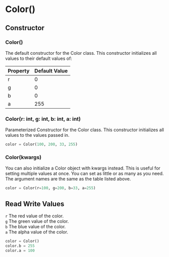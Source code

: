 # Color()

## Constructor

### Color()
The default constructor for the Color class. This constructor initializes all values to their default values of:

| Property | Default Value |
|----------|---------------|
| r        | 0             |
| g        | 0             |
| b        | 0             |
| a        | 255           |

### Color(r: int, g: int, b: int, a: int)
Parameterized Constructor for the Color class. This constructor initializes all values to the values passed in.

```python
color = Color(100, 200, 33, 255)
```

### Color(kwargs)
You can also initialize a Color object with kwargs instead. This is useful for setting multiple values at once. You can set as little or as many as you need. The argument names are the same as the table listed above.

```python
color = Color(r=100, g=200, b=33, a=255)
```


## Read Write Values
`r` The red value of the color. \
`g` The green value of the color. \
`b` The blue value of the color. \
`a` The alpha value of the color.

```python
color = Color()
color.b = 255
color.a = 100
```
